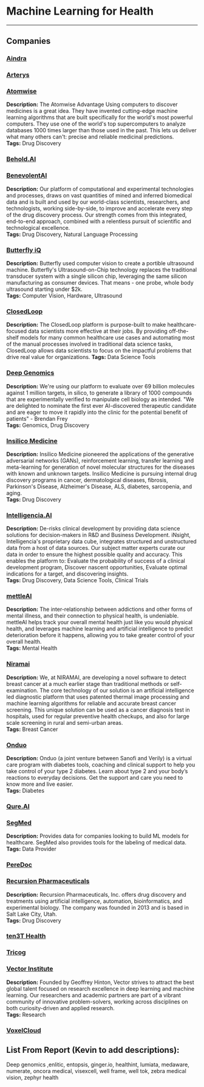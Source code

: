 # Machine Learning for Health

---

## Companies 
### [Aindra](https://www.aindra.in/) ###

### [Arterys](https://www.arterys.com/) ###

### [Atomwise](https://www.atomwise.com/) ###
**Description:** The Atomwise Advantage Using computers to discover medicines is a great idea. They have invented cutting-edge machine learning algorithms that are built specifically for the world's most powerful computers. They use one of the world's top supercomputers to analyze databases 1000 times larger than those used in the past. This lets us deliver what many others can't: precise and reliable medicinal predictions.  
**Tags:** Drug Discovery

### [Behold.AI](https://behold.ai/)

### [BenevolentAI](https://benevolent.ai/) ###
**Description:** Our platform of computational and experimental technologies and processes, draws on vast quantities of mined and inferred biomedical data and is built and used by our world-class scientists, researchers, and technologists, working side-by-side, to improve and accelerate every step of the drug discovery process. Our strength comes from this integrated, end-to-end approach, combined with a relentless pursuit of scientific and technological excellence.  
**Tags:** Drug Discovery, Natural Language Processing 

### [Butterfly iQ](https://www.butterflynetwork.com/) ###
**Description:** Butterfly used computer vision to create a portible ultrasound machine. Butterfly's Ultrasound-on-Chip technology replaces the traditional transducer system with a single silicon chip, leveraging the same silicon manufacturing as consumer devices. That means - one probe, whole body ultrasound starting under $2k.  
**Tags:** Computer Vision, Hardware, Ultrasound

### [ClosedLoop](https://closedloop.ai/) 
**Description:** The ClosedLoop platform is purpose-built to make healthcare-focused data scientists more effective at their jobs. By providing off-the-shelf models for many common healthcare use cases and automating most of the manual processes involved in traditional data science tasks, ClosedLoop allows data scientists to focus on the impactful problems that drive real value for organizations.
**Tags:** Data Science Tools

### [Deep Genomics](https://www.deepgenomics.com/) ###
**Description:** We're using our platform to evaluate over 69 billion molecules against 1 million targets, in silico, to generate a library of 1000 compounds that are experimentally verified to manipulate cell biology as intended. "We are delighted to nominate the first ever AI-discovered therapeutic candidate and are eager to move it rapidly into the clinic for the potential benefit of patients" - Brendan Frey   
**Tags:** Genomics, Drug Discovery

### [Insilico Medicine](https://insilico.com/) ###
**Description:** Insilico Medicine pioneered the applications of the generative adversarial networks (GANs), reinforcement learning, transfer learning and meta-learning for generation of novel molecular structures for the diseases with known and unknown targets. Insilico Medicine is pursuing internal drug discovery programs in cancer, dermatological diseases, fibrosis, Parkinson's Disease, Alzheimer's Disease, ALS, diabetes, sarcopenia, and aging.      
**Tags:** Drug Discovery

### [Intelligencia.AI](http://intelligencia.ai/)
**Description:** De-risks clinical development by providing data science solutions for decision-makers in R&D and Business Development. iNsight, Intelligencia's proprietary data cube, integrates structured and unstructured data from a host of data sources. Our subject matter experts curate our data in order to ensure the highest possible quality and accuracy. This enables the platform to: Evaluate the probability of success of a clinical development program, Discover nascent opportunities, Evaluate optimal indications for a target, and discovering insights.  
**Tags:** Drug Discovery, Data Science Tools, Clinical Trials


### [mettleAI](https://mettleai.com/)
**Description:** The inter-relationship between addictions and other forms of mental illness, and their connection to physical health, is undeniable. mettleAI helps track your overall mental health just like you would physical health, and leverages machine learning and artificial intelligence to predict deterioration before it happens, allowing you to take greater control of your overall health.          
**Tags:** Mental Health


### [Niramai](https://www.niramai.com/)
**Description:** We, at NIRAMAI, are developing a novel software to detect breast cancer at a much earlier stage than traditional methods or self-examination. The core technology of our solution is an artificial intelligence led diagnostic platform that uses patented thermal image processing and machine learning algorithms for reliable and accurate breast cancer screening.  This unique solution can be used as a cancer diagnosis test in hospitals, used for regular preventive health checkups, and also for large scale screening in rural and semi-urban areas.        
**Tags:** Breast Cancer

### [Onduo](https://onduo.com/)
**Description:** Onduo (a joint venture between Sanofi and Verily) is a virtual care program with diabetes tools, coaching and clinical support to help you take control of your type 2 diabetes. Learn about type 2 and your body’s reactions to everyday decisions. Get the support and care you need to know more and live easier.        
**Tags:** Diabetes

### [Qure.AI](http://qure.ai/)

### [SegMed](https://www.segmed.ai/)  
**Description:** Provides data for companies looking to build ML models for healthcare. SegMed also provides tools for the  labeling of medical data.  
**Tags:** Data Provider

### [PereDoc](http://www.peredoc.com) ###

### [Recursion Pharmaceuticals](https://www.recursionpharma.com/) ###
**Description:** Recursion Pharmaceuticals, Inc. offers drug discovery and treatments using artificial intelligence, automation, bioinformatics, and experimental biology. The company was founded in 2013 and is based in Salt Lake City, Utah.   
**Tags:** Drug Discovery

### [ten3T Health](https://ten3thealth.com/) ###

### [Tricog](https://www.tricog.com/) ###

### [Vector Institute](https://vectorinstitute.ai/) ###
**Description:** Founded by Geoffrey Hinton, Vector strives to attract the best global talent focused on research excellence in deep learning and machine learning. Our researchers and academic partners are part of a vibrant community of innovative problem-solvers, working across disciplines on both curiosity-driven and applied research.   
**Tags:** Research

### [VoxelCloud](http://www.voxelcloud.io) ###

## List From Report (Kevin to add descriptions):
Deep genomics ,enlitic, entopsis, ginger.io, healthint, lumiata, medaware, numerate, oncora medical, visexcell, well frame, well tok, zebra medical vision, zephyr health
